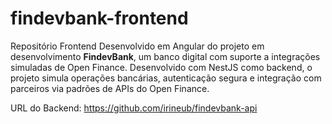 # findevbank-frontend
Repositório Frontend Desenvolvido em Angular do projeto em desenvolvimento  **FindevBank**, um banco digital com suporte a integrações simuladas de Open Finance. Desenvolvido com NestJS como backend, o projeto simula operações bancárias, autenticação segura e integração com parceiros via padrões de APIs do Open Finance.

URL do Backend:
https://github.com/irineub/findevbank-api
